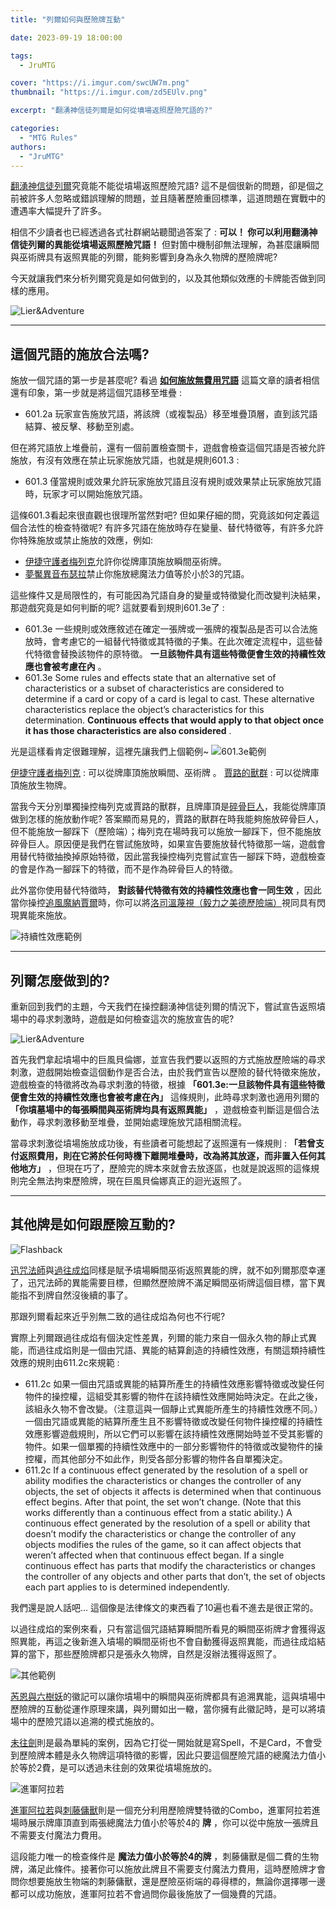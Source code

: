```yaml
---
title: "列爾如何與歷險牌互動"

date: 2023-09-19 18:00:00

tags:
  - JruMTG

cover: "https://i.imgur.com/swcUW7m.png"
thumbnail: "https://i.imgur.com/zd5EUlv.png"

excerpt: "翻湧神信徒列爾是如何從墳場返照歷險咒語的?"

categories:
  - "MTG Rules"
authors:
  - "JruMTG"
---
```


[翻湧神信徒列爾](https://scryfall.com/card/mid/59/lier-disciple-of-the-drowned)究竟能不能從墳場返照歷險咒語? 這不是個很新的問題，卻是個之前被許多人忽略或錯誤理解的問題，並且隨著歷險重回標準，這道問題在實戰中的遭遇率大幅提升了許多。

相信不少讀者也已經透過各式社群網站聽聞過答案了 : **可以！ 你可以利用翻湧神信徒列爾的異能從墳場返照歷險咒語！** 但對箇中機制卻無法理解，為甚麼讓瞬間與巫術牌具有返照異能的列爾，能夠影響到身為永久物牌的歷險牌呢?

今天就讓我們來分析列爾究竟是如何做到的，以及其他類似效應的卡牌能否做到同樣的應用。

![Lier&Adventure](https://i.imgur.com/FObyPb2.jpg)

---

## 這個咒語的施放合法嗎?

施放一個咒語的第一步是甚麼呢? 看過 **[如何施放無費用咒語](https://guildmagesforum.tw/casting-spell-without-mana-cost/)** 這篇文章的讀者相信還有印象，第一步就是將這個咒語移至堆疊 :

- 601.2a
  玩家宣告施放咒語，將該牌（或複製品）移至堆疊頂層，直到該咒語結算、被反擊、移動至別處。

但在將咒語放上堆疊前，還有一個前置檢查關卡，遊戲會檢查這個咒語是否被允許施放，有沒有效應在禁止玩家施放咒語，也就是規則601.3 :

- 601.3
  僅當規則或效果允許玩家施放咒語且沒有規則或效果禁止玩家施放咒語時，玩家才可以開始施放咒語。

這條601.3看起來很直觀也很理所當然對吧? 但如果仔細的問，究竟該如何定義這個合法性的檢查特徵呢? 有許多咒語在施放時存在變量、替代特徵等，有許多允許你特殊施放或禁止施放的效應，例如:

- [伊捷守護者梅列克](https://scryfall.com/card/c20/220/melek-izzet-paragon)允許你從牌庫頂施放瞬間巫術牌。
- [夢魘異音布瑟拉](https://scryfall.com/card/emn/15b/brisela-voice-of-nightmares)禁止你施放總魔法力值等於小於3的咒語。

這些條件又是局限性的，有可能因為咒語自身的變量或特徵變化而改變判決結果，那遊戲究竟是如何判斷的呢? 這就要看到規則601.3e了 :

- 601.3e
  一些規則或效應敘述在確定一張牌或一張牌的複製品是否可以合法施放時，會考慮它的一組替代特徵或其特徵的子集。在此次確定流程中，這些替代特徵會替換該物件的原特徵。 **一旦該物件具有這些特徵便會生效的持續性效應也會被考慮在內** 。
- 601.3e
  Some rules and effects state that an alternative set of characteristics or a subset of characteristics are considered to determine if a card or copy of a card is legal to cast. These alternative characteristics replace the object’s characteristics for this determination. **Continuous effects that would apply to that object once it has those characteristics are also considered** .

光是這樣看肯定很難理解，這裡先讓我們上個範例~
![601.3e範例](https://i.imgur.com/ye2coQE.jpg)

[伊捷守護者梅列克](https://scryfall.com/card/c20/220/melek-izzet-paragon) : 可以從牌庫頂施放瞬間、巫術牌 。
[賈路的獸群](https://scryfall.com/card/w17/24/garruks-horde) : 可以從牌庫頂施放生物牌。

當我今天分別單獨操控梅列克或賈路的獸群，且牌庫頂是[碎骨巨人](https://scryfall.com/card/eld/115/bonecrusher-giant-stomp)，我能從牌庫頂做到怎樣的施放動作呢? 答案顯而易見的，賈路的獸群在時我能夠施放碎骨巨人，但不能施放一腳踩下（歷險端）；梅列克在場時我可以施放一腳踩下，但不能施放碎骨巨人。原因便是我們在嘗試施放時，如果宣告要施放替代特徵那一端，遊戲會用替代特徵抽換掉原始特徵，因此當我操控梅列克嘗試宣告一腳踩下時，遊戲檢查的會是作為一腳踩下的特徵，而不是作為碎骨巨人的特徵。

此外當你使用替代特徵時， **對該替代特徵有效的持續性效應也會一同生效** ，因此當你操控[追風魔納賈爾](https://scryfall.com/card/dmu/208/najal-the-storm-runner)時，你可以將[洛司溫蔑視（毅力之美德歷險端）](https://scryfall.com/card/woe/115/virtue-of-persistence-locthwain-scorn)視同具有閃現異能來施放。

![持續性效應範例](https://i.imgur.com/eaLGn4u.jpg)

---

## 列爾怎麼做到的?

重新回到我們的主題，今天我們在操控翻湧神信徒列爾的情況下，嘗試宣告返照墳場中的尋求刺激時，遊戲是如何檢查這次的施放宣告的呢?

![Lier&Adventure](https://i.imgur.com/FObyPb2.jpg)

首先我們拿起墳場中的巨風貝倫娜，並宣告我們要以返照的方式施放歷險端的尋求刺激，遊戲開始檢查這個動作是否合法，由於我們宣告以歷險的替代特徵來施放，遊戲檢查的特徵將改為尋求刺激的特徵，根據 **「601.3e:一旦該物件具有這些特徵便會生效的持續性效應也會被考慮在內」** 這條規則，此時尋求刺激也適用列爾的 **「你墳墓場中的每張瞬間與巫術牌均具有返照異能」** ，遊戲檢查判斷這是個合法動作，尋求刺激移動至堆疊，並開始處理施放咒語相關流程。

當尋求刺激從墳場施放成功後，有些讀者可能想起了返照還有一條規則 : **「若曾支付返照費用，則在它將於任何時機下離開堆疊時，改為將其放逐，而非置入任何其他地方」** ，但現在巧了，歷險完的牌本來就會去放逐區，也就是說返照的這條規則完全無法拘束歷險牌，現在巨風貝倫娜真正的迴光返照了。

---

## 其他牌是如何跟歷險互動的?

![Flashback](https://i.imgur.com/WjPrTXC.jpg)

[迅咒法師](https://scryfall.com/card/mm3/50/snapcaster-mage)與[過往成焰](https://scryfall.com/card/mm3/105/past-in-flames)同樣是賦予墳場瞬間巫術返照異能的牌，就不如列爾那麼幸運了，迅咒法師的異能需要目標，但顯然歷險牌不滿足瞬間巫術牌這個目標，當下異能指不到牌自然沒後續的事了。

那跟列爾看起來近乎別無二致的過往成焰為何也不行呢?

實際上列爾跟過往成焰有個決定性差異，列爾的能力來自一個永久物的靜止式異能，而過往成焰則是一個由咒語、異能的結算創造的持續性效應，有關這類持續性效應的規則由611.2c來規範 :

- 611.2c
  如果一個由咒語或異能的結算所產生的持續性效應影響特徵或改變任何物件的操控權，這組受其影響的物件在該持續性效應開始時決定。在此之後，該組永久物不會改變。（注意這與一個靜止式異能所產生的持續性效應不同。）一個由咒語或異能的結算所產生且不影響特徵或改變任何物件操控權的持續性效應影響遊戲規則，所以它們可以影響在該持續性效應開始時並不受其影響的物件。如果一個單獨的持續性效應中的一部分影響物件的特徵或改變物件的操控權，而其他部分不如此作，則受各部分影響的物件各自單獨決定。
- 611.2c
  If a continuous effect generated by the resolution of a spell or ability modifies the characteristics or changes the controller of any objects, the set of objects it affects is determined when that continuous effect begins. After that point, the set won’t change. (Note that this works differently than a continuous effect from a static ability.) A continuous effect generated by the resolution of a spell or ability that doesn’t modify the characteristics or change the controller of any objects modifies the rules of the game, so it can affect objects that weren’t affected when that continuous effect began. If a single continuous effect has parts that modify the characteristics or changes the controller of any objects and other parts that don’t, the set of objects each part applies to is determined independently.

我們還是說人話吧... 這個像是法律條文的東西看了10遍也看不進去是很正常的。

以過往成焰的案例來看，只有當這個咒語結算瞬間所看見的瞬間巫術牌才會獲得返照異能，再這之後新進入墳場的瞬間巫術也不會自動獲得返照異能，而過往成焰結算的當下，那些歷險牌都只是張永久物牌，自然是沒辦法獲得返照了。

![其他範例](https://i.imgur.com/CNxFsUs.jpg)

[芮恩與六樹妖](https://scryfall.com/card/mh1/217/wrenn-and-six)的徽記可以讓你墳場中的瞬間與巫術牌都具有追溯異能，這與墳場中歷險牌的互動從運作原理來講，與列爾如出一轍，當你擁有此徽記時，是可以將墳場中的歷險咒語以追溯的模式施放的。

[未往劍](https://scryfall.com/card/mom/265/sword-of-once-and-future)則是最為單純的案例，因為它打從一開始就是寫Spell，不是Card，不會受到歷險牌本體是永久物牌這項特徵的影響，因此只要這個歷險咒語的總魔法力值小於等於2費，是可以透過未往劍的效果從墳場施放的。

![進軍阿拉若](https://i.imgur.com/5aZ5yjt.jpg)

[進軍阿拉若](https://scryfall.com/card/mom/230/invasion-of-alara-awaken-the-maelstrom)與[刺藤傭獸](https://scryfall.com/card/woe/164/bramble-familiar-fetch-quest)則是一個充分利用歷險牌雙特徵的Combo，進軍阿拉若進場時展示牌庫頂直到兩張總魔法力值小於等於4的 **牌** ，你可以從中施放一張牌且不需要支付魔法力費用。

這段能力唯一的檢查條件是 **魔法力值小於等於4的牌** ，刺藤傭獸是個二費的生物牌，滿足此條件。接著你可以施放此牌且不需要支付魔法力費用，這時歷險牌才會問你想要施放生物端的刺藤傭獸，還是歷險巫術端的尋得標的，無論你選擇哪一邊都可以成功施放，進軍阿拉若不會過問你最後施放了一個幾費的咒語。
